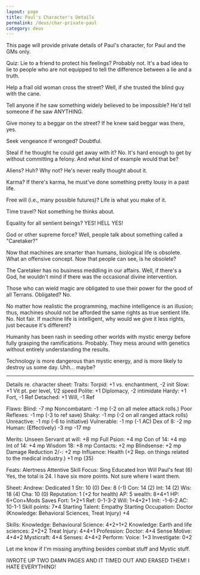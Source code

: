 ```yaml
---
layout: page
title: Paul's Character's Details
permalink: /deus/char-private-paul
category: deus
---
```

This page will provide private details of Paul's character, for Paul and the GMs only.

Quiz:
Lie to a friend to protect his feelings?
Probably not. It's a bad idea to lie to people who are not equipped to tell the difference between a lie and a truth.

Help a frail old woman cross the street?
Well, if she trusted the blind guy with the cane.

Tell anyone if he saw something widely believed to be impossible?
He'd tell someone if he saw ANYTHING.

Give money to a beggar on the street?
If he knew said beggar was there, yes.

Seek vengeance if wronged?
Doubtful. 

Steal if he thought he could get away with it?
No. It's hard enough to get by without committing a felony. And what kind of example would that be?

Aliens? Huh? Why not? He's never really thought about it.

Karma? If there's karma, he must've done something pretty lousy in a past life.

Free will (i.e., many possible futures)? Life is what you make of it.

Time travel? Not something he thinks about.

Equality for all sentient beings? YES! HELL YES!

God or other supreme force? Well, people talk about something called a &quot;Caretaker?&quot;

Now that machines are smarter than humans, biological life is obsolete. What an offensive concept. Now that people can see, is he obsolete?

The Caretaker has no business meddling in our affairs. Well, if there's a God, he wouldn't mind if there was the occasional divine intervention.

Those who can wield magic are obligated to use their power for the good of all Terrans. Obligated? No.

No matter how realistic the programming, machine intelligence is an illusion; thus, machines should not be afforded the same rights as true sentient life. No. Not fair. If machine life is intelligent, why would we give it less rights, just because it's different?

Humanity has been rash in seeding other worlds with mystic energy before fully grasping the ramifications. Probably. They mess around with genetics without entirely understanding the results.

Technology is more dangerous than mystic energy, and is more likely to destroy us some day. Uhh... maybe?


---------------------------------------

Details re. character sheet: 
Traits: 
Torpid: +1 vs. enchantment, -2 init
Slow: +1 Vit pt. per level, 1/2 speed
Polite: +1 Diplomacy, -2 intimidate
Hardy: +1 Fort, -1 Ref
Detached: +1 Will, -1 Ref


Flaws:
Blind: -7 mp
Noncombatant: -1 mp (-2 on all melee attack rolls.)
Poor Reflexes: -1 mp (-3 to ref save)
Shaky: -1 mp (-2 on all ranged attack rolls)
Unreactive: -1 mp (-6 to initiative)
Vulnerable: -1 mp (-1 AC)
Dex of 8: -2 mp 
Human: (Effectively) -3 mp
-17 mp 

Merits:
Unseen Servant at will: +8 mp
Full Psion: +4 mp
Con of 14: +4 mp
Int of 14: +4 mp
Wisdom 18: +8 mp
Contacts: +2 mp
Blindsense: +2 mp
Damage Reduction 2/-: +2 mp
Influence: Health (+2 Rep. on things related to the medical industry.) +1 mp
(35)

Feats:
Alertness
Attentive
Skill Focus: Sing
Educated
Iron Will
Paul's feat
(6)
Yes, the total is 24. I have six more points. Not sure where I want them.


Sheet: 
Andrew: Dedicated 1
Str: 10 (0)
Dex: 8  (-1)
Con: 14 (2)
Int: 14 (2)
Wis: 18 (4)
Cha: 10 (0)
Reputation: 1 (+2 for health)
AP: 5
wealth: 8+4+1
HP: 6+Con+Mods
Saves
Fort: 1+2+1
Ref:  0-1-3-2
Will: 1+4+2+1
Init: -1-6-2
AC: 10-1-1
Skill points: 7*4
Starting Talent: Empathy
Starting Occupation: Doctor (Knowledge: Behavioral Sciences, Treat Injury) +4

Skills: 
Knowledge: Behavioural Science: 4+2+1+2
Knowledge: Earth and life sciences: 2+2+2
Treat Injury: 4+4+1
Profession: Doctor: 4+4
Sense Motive: 4+4+2
Mysticraft: 4+4
Senses: 4+4+2
Perform: Voice: 1+3
Investigate: 0+2

Let me know if I'm missing anything besides combat stuff and Mystic stuff.


IWROTE UP TWO DAMN PAGES AND IT TIMED OUT AND ERASED THEM! I HATE EVERYTHING!
